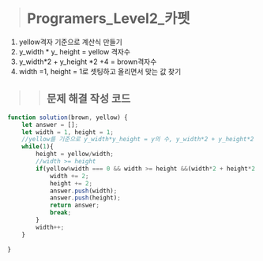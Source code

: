 ><h1>Programers_Level2_카펫</h1>
1. yellow격자 기준으로 계산식 만들기
2. y_width * y_ height = yellow 격자수
3. y_width*2 + y_height *2 +4 = brown격자수
4. width =1, height = 1로 셋팅하고 올리면서 맞는 값 찾기

>><h2>문제 해결 작성 코드</h2>
```javascript
function solution(brown, yellow) {
    let answer = [];
    let width = 1, height = 1;
    //yellow를 기준으로 y_width*y_height = y의 수, y_width*2 + y_height*2 +4 = b의 수
    while(1){
        height = yellow/width;
        //width >= height
        if(yellow%width === 0 && width >= height &&(width*2 + height*2 + 4) === brown){
            width += 2;
            height += 2;
            answer.push(width);
            answer.push(height);
            return answer;
            break;
        }
        width++;
    }
    
}
```

